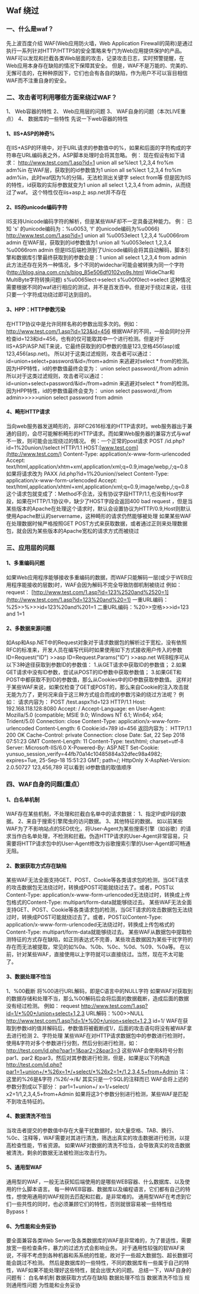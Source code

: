 ## Waf  绕过



### 一、什么是waf？

先上波百度介绍
WAF(Web应用防火墙，Web Application Firewall的简称)是通过执行一系列针对HTTP/HTTPS的安全策略来专门为Web应用提供保护的产品。WAF可以发现和拦截各类Web层面的攻击，记录攻击日志，实时预警提醒，在Web应用本身存在缺陷的情况下保障其安全。 但是，WAF不是万能的、完美的、无懈可击的，在种种原因下，它们也会有各自的缺陷，作为用户不可以盲目相信WAF而不注重自身的安全。

### 二、攻击者可利用哪些方面来绕过WAF？

1、 Web容器的特性
2、 Web应用层的问题
3、 WAF自身的问题（本次LIVE重点）
4、 数据库的一些特性
先说一下web容器的特性

#### 1、IIS+ASP的神奇%

在IIS+ASP的环境中，对于URL请求的参数值中的%，如果和后面的字符构成的字符串在URL编码表之外，ASP脚本处理时会将其忽略。
例： 现在假设有如下请求：
http://www.test.com/1.asp?id=1 union all se%lect 1,2,3,4 fro%m adm%in 在WAF层，获取到的id参数值为1 union all se%lect 1,2,3,4 fro%m adm%in，此时waf因为%的分隔，无法检测出关键字 select from等
但是因为IIS的特性，id获取的实际参数就变为1 union all select 1,2,3,4 from admin，从而绕过了waf。 这个特性仅在iis+asp上 asp.net并不存在

#### 2、IIS的unicode编码字符

IIS支持Unicode编码字符的解析，但是某些WAF却不一定具备这种能力。 例： 已知 's' 的unicode编码为：%u0053, 'f' 的unicode编码为%u0066)
http://www.test.com/1.asp?id=1 union all %u0053elect 1,2,3,4 %u0066rom admin
在WAF层，获取到的id参数值为1 union all %u0053elect 1,2,3,4 %u0066rom admin
但是IIS后端检测到了Unicode编码会将其自动解码，脚本引擎和数据库引擎最终获取到的参数会是：1 union all select 1,2,3,4 from admin
此方法还存在另外一种情况，多个不同的widechar可能会被转换为同一个字符
(http://blog.sina.com.cn/s/blog_85e506df0102vo9s.html WideChar和MultiByte字符转换问题)
s%u0065lect->select
s%u00f0lect->select
这种情况需要根据不同的waf进行相应的测试，并不是百发百中。但是对于绕过来说，往往只要一个字符成功绕过即可达到目的。

#### 3、HPP：HTTP参数污染

在HTTP协议中是允许同样名称的参数出现多次的。例如：http://www.test.com/1.asp?id=123&id=456 根据WAF的不同，一般会同时分开检查id=123和id=456，也有的仅可能取其中一个进行检测。但是对于IIS+ASP/ASP.NET来说，它最终获取到的ID参数的值是123,空格456(asp)或123,456(asp.net)。
所以对于这类过滤规则，攻击者可以通过：
id=union+select+password/&id=/from+admin
来逃避对select * from的检测。因为HPP特性，id的参数值最终会变为：
union select password/,/from admin
所以对于这类过滤规则，攻击者可以通过：
id=union+select+password/&id=/from+admin
来逃避对select * from的检测。因为HPP特性，id的参数值最终会变为：
union select password/,/from admin>>>>>union select password from admin

#### 4、畸形HTTP请求

当向web服务器发送畸形的，非RFC2616标准的HTTP请求时。web服务器出于兼通的目的，会尽可能解析畸形的HTTP请求。而如果Web服务器的兼容方式与waf不一致，则可能会出现绕过的情况。
例：一个正常的post请求 POST /id.php?id=1%20union//select HTTP/1.1 HOST:[www.test.com](http://www.test.com/) Content-Type: application/x-www-form-urlencoded Accept: text/html,application/xhtm+xml,application/xml;q=0.9,image/webp,/;q=0.8 如果将请求改为 PAXX /id.php?id=1%20union//select Content-Type: application/x-www-form-urlencoded Accept: text/html,application/xhtml+xml,application/xml;q=0.9,image/webp,/;q=0.8
这个请求包就变成了：Method不合法，没有协议字段HTTP/1.1,也没有Host字段，如果在HTTP/1.1协议中，缺少了HOST字段会返回400 bad request ，但是当某些版本的Apache在处理这个请求时，默认会设置协议为HTTP/0.9,Host则默认使用Apache默认的servername，这种畸形的请求仍然能够被处理 如果某些WAF在处理数据时候严格按照GET
POST方式来获取数据，或者通过正则来处理数据包，就会因为某些版本的Apache宽松的请求方式而被绕过

### 三、应用层的问题

#### 1、多重编码问题

如果Web应用程序能够接收多重编码的数据，而WAF只能解码一层(或少于WEB应用程序能接收的层数)时，WAF会因为解码不完全导致防御机制被绕过
例如：request： [http://www.test.com/1.asp?id=123%2520and%2520=1](http://www.test.com/1.asp?id=123%20and%20=1) 一重URL编码：%25>>%>>>id=123%20and%201=1 二重URL编码：%20>>空格>>>id=123 and 1=1

#### 2、多数据来源问题

如Asp和Asp.NET中的Request对象对于请求数据包的解析过于宽松，没有依照RFC的标准来，开发人员在编写代码时如果使用如下方式接收用户传入的参数
ID=Request("ID") >>asp ID=Request.Params("ID") >>asp.net
WEB程序可从以下3种途径获取到参数ID的参数值：
1.从GET请求中获取ID的参数值；
2.如果GET请求中没有ID参数，尝试从POST的ID参数中获取参数值；
3.如果GET和POST中都获取不到ID的参数值，那么从Cookies中的ID参数获取参数值。
这样对于某些WAF来说，如果仅检查了GET或POST的，那么来自Cookie的注入攻击就无能为力了，更何况来自于这三种方式组合而成的参数污染的绕过方法呢？
例如： 请求内容为： POST /test.aspx?id=123 HTTP/1.1 Host: 192.168.118.128:8080 Accept: / Accept-Language: en User-Agent: Mozilla/5.0 (compatible; MSIE 9.0; Windows NT 6.1; Win64; x64; Trident/5.0) Connection: close Content-Type: application/x-www-form-urlencoded Content-Length: 6 Cookie:id=789
id=456 返回内容为： HTTP/1.1 200 OK Cache-Control: private Connection: close Date: Sat, 22 Sep 2018 07:51:23 GMT Content-Length: 11 Content-Type: text/html; charset=utf-8 Server: Microsoft-IIS/6.0 X-Powered-By: ASP.NET Set-Cookie: yunsuo_session_verify=44fb70a14c10485884a32dfec98a4982; expires=Tue, 25-Sep-18 15:51:23 GMT; path=/; HttpOnly X-AspNet-Version: 2.0.50727
123,456,789
可以看到 id参数值的取值顺序

### 四、WAF自身的问题(重点）

#### 1、白名单机制

WAF存在某些机制，不处理和拦截白名单中的请求数据：
1、指定IP或IP段的数据。
2、来自于搜索引擎爬虫的访问数据。
3、其他特征的数据。
如以前某些WAF为了不影响站点的SEO优化，将User-Agent为某些搜索引擎（如谷歌）的请求当作白名单处理，不检测和拦截。伪造HTTP请求的User-Agent非常容易，只需要将HTTP请求包中的User-Agent修改为谷歌搜索引擎的User-Agent即可畅通无阻。

#### 2、数据获取方式存在缺陷

某些WAF无法全面支持GET、POST、Cookie等各类请求包的检测，当GET请求的攻击数据包无法绕过时，转换成POST可能就绕过去了。或者，POST以Content-Type: application/x-www-form-urlencoded无法绕过时，转换成上传包格式的Content-Type: multipart/form-data就能够绕过去。
某些WAF无法全面支持GET、POST、Cookie等各类请求包的检测，当GET请求的攻击数据包无法绕过时，转换成POST可能就绕过去了。或者，POST以Content-Type: application/x-www-form-urlencoded无法绕过时，转换成上传包格式的Content-Type: multipart/form-data就能够绕过去。
某些WAF从数据包中提取检测特征的方式存在缺陷，如正则表达式不完善，某些攻击数据因为某些干扰字符的存在而无法被提取，常见的如%0a、%0b、%0c、%0d、%09、%0a等。
在以前，针对某些WAF，直接使用以上字符就可以直接绕过。当然，现在不太可能了。

#### 3、数据处理不恰当

1、%00截断
将%00进行URL解码，即是C语言中的NULL字符 如果WAF对获取到的数据存储和处理不当，那么%00解码后会将后面的数据截断，造成后面的数据没有经过检测。 例如： request http://www.test.com/1.asp?id=1/*%00*/union+select+1,2,3 URL解码：%00>>NULL http://www.test.com/1.asp?id=1/*%00*/union+select+1,2,3
id=1/ WAF在获取到参数id的值并解码后，参数值将被截断成1/，后面的攻击语句将没有被WAF拿去进行检测
2、字符处理
某些WAF在对HTTP请求数据包中的参数进行检测时，使用&字符对多个参数进行分割，然后分别进行检测，如： http://test.com/id.php?par1=1&par2=2&par3=3 这些WAF会使用&符号分割par1、par2 和par3，然后对其参数进行检测，但是，如果是以下的构造 http://test.com/id.php?par1=1+union+/*%26x=1*/+select/*%26x2=1*/1,2,3,4,5+from+Admin 注：这里的%26是&字符 /%26/->/&/ 其实只是一个SQL的注释而已 WAF会将上述的参数分割成以下部分： par1=1+union+/ x=1/+select/ x2=1/1,2,3,4,5+from+Admin 如果将这3个参数分别进行检测，某些WAF是匹配不到攻击特征的。

#### 4、数据清洗不恰当

当攻击者提交的参数值中存在大量干扰数据时，如大量空格、TAB、换行、%0c、注释等，WAF需要对其进行清洗，筛选出真实的攻击数据进行检测，以提高检查性能，节省资源。 如果WAF对数据的清洗不恰当，会导致真实的攻击数据被清洗，剩余的数据无法被检测出攻击行为。

#### 5、通用型WAF

通用型的WAF，一般无法获知后端使用的是哪些WEB容器、什么数据库、以及使用的什么脚本语言。 每一种WEB容器、数据库以及编程语言，它们都有自己的特性，想使用通用的WAF规则去匹配和拦截，是非常难的。 通用型WAF在考虑到它们一些共性的同时，也必须兼顾它们的特性，否则就很容易被一些特性给Bypass！

#### 6、为性能和业务妥协

要全面兼容各类Web Server及各类数据库的WAF是非常难的，为了普适性，需要放宽一些检查条件，暴力的过滤方式会影响业务。 对于通用性较强的软WAF来说，不得不考虑到各种机器和系系统的性能，故对于一些超大数据包、超长数据可能会跳过不检测。 然后是数据库的一些特性，不同的数据库有一些属于自己的特性，WAF如果不能处理好这些特性，就会出很大的问题。
总结一下，WAF自身的问题有：
白名单机制
数据获取方式存在缺陷
数据处理不恰当
数据清洗不恰当
规则通用性问题
为性能和业务妥协